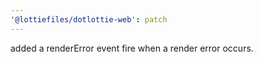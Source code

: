 ```yaml
---
'@lottiefiles/dotlottie-web': patch
---
```


added a renderError event fire when a render error occurs.
